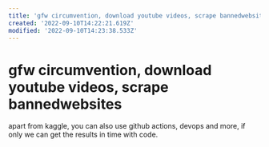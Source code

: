 ```yaml
---
title: 'gfw circumvention, download youtube videos, scrape bannedwebsites'
created: '2022-09-10T14:22:21.619Z'
modified: '2022-09-10T14:23:38.533Z'
---
```


# gfw circumvention, download youtube videos, scrape bannedwebsites

apart from kaggle, you can also use github actions, devops and more, if only we can get the results in time with code.
